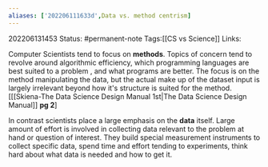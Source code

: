 ```yaml
---
aliases: ['202206111633d',Data vs. method centrism]
---
```

202206131453
Status: #permanent-note 
Tags:[[CS vs Science]] 
Links:

Computer Scientists tend to focus on **methods**. Topics of concern tend to revolve around algorithmic efficiency, which programming languages are best suited to a problem , and what programs are better. The focus is on the method manipulating the data, but the actual make up of the dataset input is largely irrelevant beyond how it's structure is suited for the method. [[[Skiena-The Data Science  Design Manual 1st|The Data Science Design Manual]] **pg 2**]

In contrast scientists place a large emphasis on the **data** itself. Large amount of effort is involved in collecting data relevant to the problem at hand or question of interest. They build special measurement instruments to collect specific data, spend time and effort tending to experiments,  think hard about what data is needed and how to get it.

